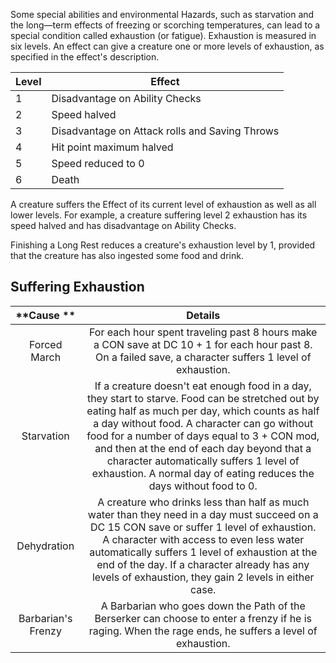 Some special abilities and environmental Hazards, such as starvation and the long—term effects of freezing or scorching temperatures, can lead to a special condition called exhaustion (or fatigue). Exhaustion is measured in six levels. An effect can give a creature one or more levels of exhaustion, as specified in the effect's description.

|Level |Effect 
--- | --- 
|1| Disadvantage on Ability Checks
|2| Speed halved
|3| Disadvantage on Attack rolls and Saving Throws
|4| Hit point maximum halved
|5| Speed reduced to 0
|6| Death

A creature suffers the Effect of its current level of exhaustion as well as all lower levels. For example, a creature suffering level 2 exhaustion has its speed halved and has disadvantage on Ability Checks.

Finishing a Long Rest reduces a creature's exhaustion level by 1, provided that the creature has also ingested some food and drink.

## Suffering Exhaustion

**Cause **|**Details**
:-----:|:-----:
Forced March |For each hour spent traveling past 8 hours make a CON save at DC 10 + 1 for each hour past 8. On a failed save, a character suffers 1 level of exhaustion.
Starvation |If a creature doesn't eat enough food in a day, they start to starve. Food can be stretched out by eating half as much per day, which counts as half a day without food. A character can go without food for a number of days equal to 3 + CON mod, and then at the end of each day beyond that a character automatically suffers 1 level of exhaustion. A normal day of eating reduces the days without food to 0.
Dehydration |A creature who drinks less than half as much water than they need in a day must succeed on a DC 15 CON save or suffer 1 level of exhaustion. A character with access to even less water automatically suffers 1 level of exhaustion at the end of the day. If a character already has any levels of exhaustion, they gain 2 levels in either case.
Barbarian's Frenzy |A Barbarian who goes down the Path of the Berserker can choose to enter a frenzy if he is raging. When the rage ends, he suffers a level of exhaustion.